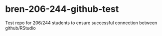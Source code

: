 # bren-206-244-github-test
Test repo for 206/244 students to ensure successful connection between github/RStudio
